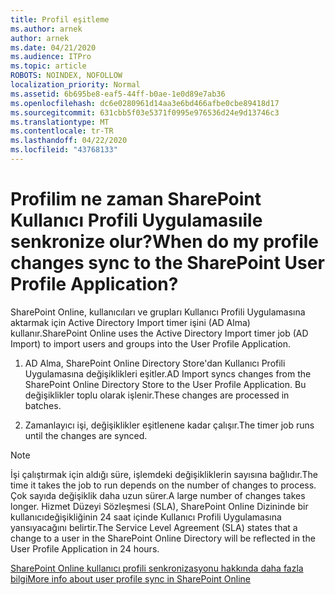 ```yaml
---
title: Profil eşitleme
ms.author: arnek
author: arnek
ms.date: 04/21/2020
ms.audience: ITPro
ms.topic: article
ROBOTS: NOINDEX, NOFOLLOW
localization_priority: Normal
ms.assetid: 6b695be8-eaf5-44ff-b0ae-1e0d89e7ab36
ms.openlocfilehash: dc6e0280961d14aa3e6bd466afbe0cbe89418d17
ms.sourcegitcommit: 631cbb5f03e5371f0995e976536d24e9d13746c3
ms.translationtype: MT
ms.contentlocale: tr-TR
ms.lasthandoff: 04/22/2020
ms.locfileid: "43768133"
---
```

# <a name="when-do-my-profile-changes-sync-to-the-sharepoint-user-profile-application"></a><span data-ttu-id="fec0c-102">Profilim ne zaman SharePoint Kullanıcı Profili Uygulamasıile senkronize olur?</span><span class="sxs-lookup"><span data-stu-id="fec0c-102">When do my profile changes sync to the SharePoint User Profile Application?</span></span>

<span data-ttu-id="fec0c-103">SharePoint Online, kullanıcıları ve grupları Kullanıcı Profili Uygulamasına aktarmak için Active Directory Import timer işini (AD Alma) kullanır.</span><span class="sxs-lookup"><span data-stu-id="fec0c-103">SharePoint Online uses the Active Directory Import timer job (AD Import) to import users and groups into the User Profile Application.</span></span> 
  
1. <span data-ttu-id="fec0c-104">AD Alma, SharePoint Online Directory Store'dan Kullanıcı Profili Uygulamasına değişiklikleri eşitler.</span><span class="sxs-lookup"><span data-stu-id="fec0c-104">AD Import syncs changes from the SharePoint Online Directory Store to the User Profile Application.</span></span> <span data-ttu-id="fec0c-105">Bu değişiklikler toplu olarak işlenir.</span><span class="sxs-lookup"><span data-stu-id="fec0c-105">These changes are processed in batches.</span></span>
    
2. <span data-ttu-id="fec0c-106">Zamanlayıcı işi, değişiklikler eşitlenene kadar çalışır.</span><span class="sxs-lookup"><span data-stu-id="fec0c-106">The timer job runs until the changes are synced.</span></span>
    
> [!NOTE]
> <span data-ttu-id="fec0c-107">İşi çalıştırmak için aldığı süre, işlemdeki değişikliklerin sayısına bağlıdır.</span><span class="sxs-lookup"><span data-stu-id="fec0c-107">The time it takes the job to run depends on the number of changes to process.</span></span> <span data-ttu-id="fec0c-108">Çok sayıda değişiklik daha uzun sürer.</span><span class="sxs-lookup"><span data-stu-id="fec0c-108">A large number of changes takes longer.</span></span> <span data-ttu-id="fec0c-109">Hizmet Düzeyi Sözleşmesi (SLA), SharePoint Online Dizininde bir kullanıcıdeğişikliğinin 24 saat içinde Kullanıcı Profili Uygulamasına yansıyacağını belirtir.</span><span class="sxs-lookup"><span data-stu-id="fec0c-109">The Service Level Agreement (SLA) states that a change to a user in the SharePoint Online Directory will be reflected in the User Profile Application in 24 hours.</span></span> 
  
[<span data-ttu-id="fec0c-110">SharePoint Online kullanıcı profili senkronizasyonu hakkında daha fazla bilgi</span><span class="sxs-lookup"><span data-stu-id="fec0c-110">More info about user profile sync in SharePoint Online</span></span>](https://go.microsoft.com/fwlink/?linkid=875671)
  

